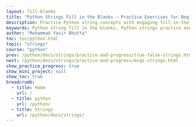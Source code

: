 ```yaml
---
layout: fill-blanks
title: "Python Strings Fill in the Blanks – Practice Exercises for Beginners"
description: Practice Python string concepts with engaging fill-in-the-blank exercises. Improve your understanding of string methods, formatting, and manipulation through interactive questions with answers.
keywords: Python string fill in the blanks, Python strings practice exercises, string methods Python quiz, Python string manipulation practice, Python beginner exercises, learn Python strings, string formatting fill in the blanks, Python programming practice
author: "Muhammad Yasir Bhutta"
toc: toc/python.html
topic: "strings"
course: "python"
prev: /python/docs/strings/practice-and-progress/true-false-strings.html
next: /python/docs/strings/practice-and-progress/mcqs-strings.html
show_practice_progress: true
show_mini_project: null
show_toc: true
breadcrumb:
  - title: Home
    url: /
  - title: python
    url: /python/
  - title: Strings
    url: /python/docs/strings/
---
```


